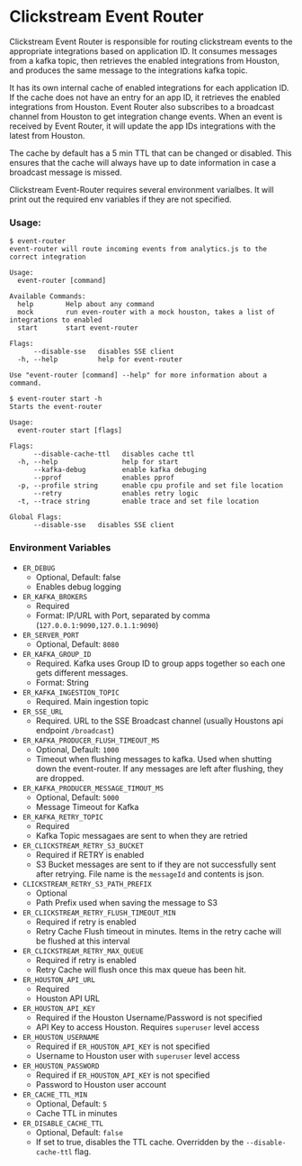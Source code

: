 # Clickstream Event Router

Clickstream Event Router is responsible for routing clickstream events to the appropriate integrations based on application ID.  It consumes messages from a kafka topic, then retrieves the enabled integrations from Houston, and produces the same message to the integrations kafka topic.

It has its own internal cache of enabled integrations for each application ID.  If the cache does not have an entry for an app ID, it retrieves the enabled integrations from Houston.  Event Router also subscribes to a broadcast channel from Houston to get integration change events.  When an event is received by Event Router, it will update the app IDs integrations with the latest from Houston.

The cache by default has a 5 min TTL that can be changed or disabled.  This ensures that the cache will always have up to date information in case a broadcast message is missed.

Clickstream Event-Router requires several environment varialbes.  It will print out the required env variables if they are not specified.

### Usage:

```
$ event-router
event-router will route incoming events from analytics.js to the correct integration

Usage:
  event-router [command]

Available Commands:
  help        Help about any command
  mock        run even-router with a mock houston, takes a list of integrations to enabled
  start       start event-router

Flags:
      --disable-sse   disables SSE client
  -h, --help          help for event-router

Use "event-router [command] --help" for more information about a command.

```
```
$ event-router start -h
Starts the event-router

Usage:
  event-router start [flags]

Flags:
      --disable-cache-ttl   disables cache ttl
  -h, --help                help for start
      --kafka-debug         enable kafka debuging
      --pprof               enables pprof
  -p, --profile string      enable cpu profile and set file location
      --retry               enables retry logic
  -t, --trace string        enable trace and set file location

Global Flags:
      --disable-sse   disables SSE client
```

### Environment Variables

 * `ER_DEBUG`
   * Optional, Default: false
   * Enables debug logging
 * `ER_KAFKA_BROKERS`
   * Required
   * Format: IP/URL with Port, separated by comma (`127.0.0.1:9090,127.0.1.1:9090`)
 * `ER_SERVER_PORT`
   * Optional, Default: `8080`
 * `ER_KAFKA_GROUP_ID`
   * Required. Kafka uses Group ID to group apps together so each one gets different messages.
   * Format: String
 * `ER_KAFKA_INGESTION_TOPIC`
   * Required.  Main ingestion topic
 * `ER_SSE_URL`
   * Required.  URL to the SSE Broadcast channel (usually Houstons api endpoint `/broadcast`)
 * `ER_KAFKA_PRODUCER_FLUSH_TIMEOUT_MS`
   * Optional, Default: `1000`
   * Timeout when flushing messages to kafka.  Used when shutting down the event-router.  If any messages are left after flushing, they are dropped.
 * `ER_KAFKA_PRODUCER_MESSAGE_TIMOUT_MS`
   * Optional, Default: `5000`
   * Message Timeout for Kafka
 * `ER_KAFKA_RETRY_TOPIC`
   * Required
   * Kafka Topic messagaes are sent to when they are retried
 * `ER_CLICKSTREAM_RETRY_S3_BUCKET`
   * Required if RETRY is enabled
   * S3 Bucket messages are sent to if they are not successfully sent after retrying.  File name is the `messageId` and contents is json.
 * `CLICKSTREAM_RETRY_S3_PATH_PREFIX`
   * Optional
   * Path Prefix used when saving the message to S3
 * `ER_CLICKSTREAM_RETRY_FLUSH_TIMEOUT_MIN`
   * Required if retry is enabled
   * Retry Cache Flush timeout in minutes.  Items in the retry cache will be flushed at this interval
 * `ER_CLICKSTREAM_RETRY_MAX_QUEUE`
   * Required if retry is enabled
   * Retry Cache will flush once this max queue has been hit.
 * `ER_HOUSTON_API_URL`
   * Required
   * Houston API URL
 * `ER_HOUSTON_API_KEY`
   * Required if the Houston Username/Password is not specified
   * API Key to access Houston.  Requires `superuser` level access
 * `ER_HOUSTON_USERNAME`
   * Required if `ER_HOUSTON_API_KEY` is not specified
   * Username to Houston user with `superuser` level access
 * `ER_HOUSTON_PASSWORD`
   * Required if `ER_HOUSTON_API_KEY` is not specified
   * Password to Houston user account
 * `ER_CACHE_TTL_MIN`
   * Optional, Default: `5`
   * Cache TTL in minutes
 * `ER_DISABLE_CACHE_TTL`
   * Optional, Default: `false`
   * If set to true, disables the TTL cache.  Overridden by the `--disable-cache-ttl` flag.